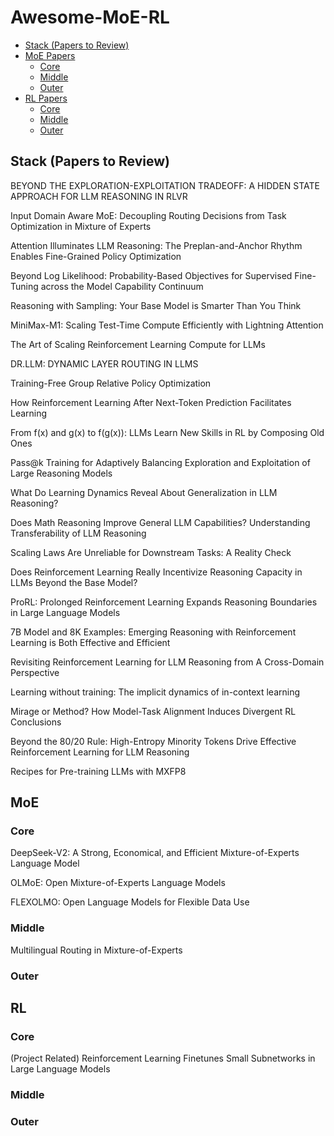 # Awesome-MoE-RL

- [Stack (Papers to Review)](#stack-papers-to-review)
- [MoE Papers](#moe)
  - [Core](#core)
  - [Middle](#middle)
  - [Outer](#outer)
- [RL Papers](#rl)
  - [Core](#core-1)
  - [Middle](#middle-1)
  - [Outer](#outer-1)


## Stack (Papers to Review)
BEYOND THE EXPLORATION-EXPLOITATION TRADEOFF: A HIDDEN STATE APPROACH FOR LLM REASONING IN RLVR

Input Domain Aware MoE: Decoupling Routing Decisions from Task Optimization in Mixture of Experts

Attention Illuminates LLM Reasoning: The Preplan-and-Anchor Rhythm Enables Fine-Grained Policy Optimization

Beyond Log Likelihood: Probability-Based Objectives for Supervised Fine-Tuning across the Model Capability Continuum

Reasoning with Sampling: Your Base Model is Smarter Than You Think

MiniMax-M1: Scaling Test-Time Compute Efficiently with Lightning Attention

The Art of Scaling Reinforcement Learning Compute for LLMs

DR.LLM: DYNAMIC LAYER ROUTING IN LLMS

Training-Free Group Relative Policy Optimization

How Reinforcement Learning After Next-Token Prediction Facilitates Learning

From f(x) and g(x) to f(g(x)): LLMs Learn New Skills in RL by Composing Old Ones

Pass@k Training for Adaptively Balancing Exploration and Exploitation of Large Reasoning Models

What Do Learning Dynamics Reveal About Generalization in LLM Reasoning?

Does Math Reasoning Improve General LLM Capabilities? Understanding Transferability of LLM Reasoning

Scaling Laws Are Unreliable for Downstream Tasks: A Reality Check

Does Reinforcement Learning Really Incentivize Reasoning Capacity in LLMs Beyond the Base Model?

ProRL: Prolonged Reinforcement Learning Expands Reasoning Boundaries in Large Language Models

7B Model and 8K Examples: Emerging Reasoning with Reinforcement Learning is Both Effective and Efficient

Revisiting Reinforcement Learning for LLM Reasoning from A Cross-Domain Perspective

Learning without training: The implicit dynamics of in-context learning

Mirage or Method? How Model-Task Alignment Induces Divergent RL Conclusions

Beyond the 80/20 Rule: High-Entropy Minority Tokens Drive Effective Reinforcement Learning for LLM Reasoning

Recipes for Pre-training LLMs with MXFP8

## MoE 

### Core

DeepSeek-V2: A Strong, Economical, and Efficient Mixture-of-Experts Language Model

OLMoE: Open Mixture-of-Experts Language Models

FLEXOLMO: Open Language Models for Flexible Data Use

### Middle

Multilingual Routing in Mixture-of-Experts

### Outer


## RL

### Core

(Project Related) Reinforcement Learning Finetunes Small Subnetworks in Large Language Models

### Middle

### Outer
